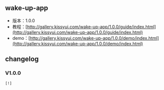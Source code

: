 ## wake-up-app

* 版本：1.0.0
* 教程：[http://gallery.kissyui.com/wake-up-app/1.0.0/guide/index.html](http://gallery.kissyui.com/wake-up-app/1.0.0/guide/index.html)
* demo：[http://gallery.kissyui.com/wake-up-app/1.0.0/demo/index.html](http://gallery.kissyui.com/wake-up-app/1.0.0/demo/index.html)

## changelog

### V1.0.0

    [!]


